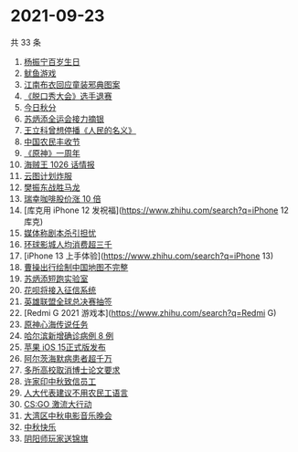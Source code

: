 # 2021-09-23

共 33 条

<!-- BEGIN -->
<!-- 最后更新时间 Thu Sep 23 2021 23:13:35 GMT+0800 (China Standard Time) -->

1. [杨振宁百岁生日](https://www.zhihu.com/search?q=杨振宁)
1. [鱿鱼游戏](https://www.zhihu.com/search?q=鱿鱼游戏)
1. [江南布衣回应童装邪典图案](https://www.zhihu.com/search?q=江南布衣)
1. [《脱口秀大会》选手退赛](https://www.zhihu.com/search?q=脱口秀大会)
1. [今日秋分](https://www.zhihu.com/search?q=秋分)
1. [苏炳添全运会接力摘银](https://www.zhihu.com/search?q=苏炳添)
1. [王立科曾想停播《人民的名义》](https://www.zhihu.com/search?q=王立科)
1. [中国农民丰收节](https://www.zhihu.com/search?q=中国农民丰收节)
1. [《原神》一周年](https://www.zhihu.com/search?q=原神)
1. [海贼王 1026 话情报](https://www.zhihu.com/search?q=海贼王)
1. [云图计划炸服](https://www.zhihu.com/search?q=云图计划)
1. [樊振东战胜马龙](https://www.zhihu.com/search?q=樊振东)
1. [瑞幸咖啡股价涨 10 倍](https://www.zhihu.com/search?q=瑞幸)
1. [库克用 iPhone 12 发祝福](https://www.zhihu.com/search?q=iPhone 12 库克)
1. [媒体称剧本杀引担忧](https://www.zhihu.com/search?q=剧本杀)
1. [环球影城人均消费超三千](https://www.zhihu.com/search?q=环球影城)
1. [iPhone 13 上手体验](https://www.zhihu.com/search?q=iPhone 13)
1. [曹操出行绘制中国地图不完整](https://www.zhihu.com/search?q=曹操出行)
1. [苏炳添短跑实验室](https://www.zhihu.com/search?q=苏炳添)
1. [花呗将接入征信系统](https://www.zhihu.com/search?q=花呗)
1. [英雄联盟全球总决赛抽签](https://www.zhihu.com/search?q=s11)
1. [Redmi G 2021 游戏本](https://www.zhihu.com/search?q=Redmi G)
1. [原神心海传说任务](https://www.zhihu.com/search?q=原神)
1. [哈尔滨新增确诊病例 8 例](https://www.zhihu.com/search?q=哈尔滨疫情)
1. [苹果 iOS 15正式版发布](https://www.zhihu.com/search?q=ios15)
1. [阿尔茨海默病患者超千万](https://www.zhihu.com/search?q=阿尔茨海默)
1. [多所高校取消博士论文要求](https://www.zhihu.com/search?q=博士论文)
1. [许家印中秋致信员工](https://www.zhihu.com/search?q=许家印致信)
1. [人大代表建议不用农民工语言](https://www.zhihu.com/search?q=农民工语言)
1. [CS:GO 激流大行动](https://www.zhihu.com/search?q=激流大行动)
1. [大湾区中秋电影音乐晚会](https://www.zhihu.com/search?q=中秋晚会)
1. [中秋快乐](https://www.zhihu.com/search?q=中秋节)
1. [阴阳师玩家送锦旗](https://www.zhihu.com/search?q=阴阳师)

<!-- END -->

